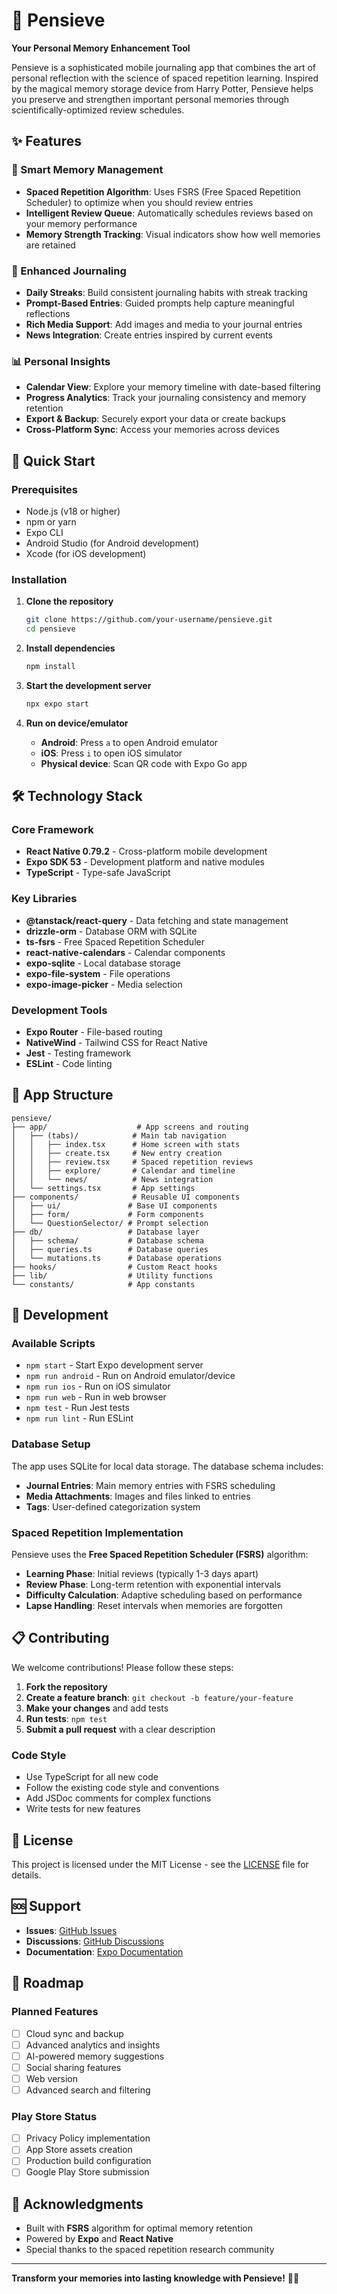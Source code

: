 # 🧠 Pensieve

**Your Personal Memory Enhancement Tool**

Pensieve is a sophisticated mobile journaling app that combines the art of personal reflection with the science of spaced repetition learning. Inspired by the magical memory storage device from Harry Potter, Pensieve helps you preserve and strengthen important personal memories through scientifically-optimized review schedules.

## ✨ Features

### 🔄 Smart Memory Management
- **Spaced Repetition Algorithm**: Uses FSRS (Free Spaced Repetition Scheduler) to optimize when you should review entries
- **Intelligent Review Queue**: Automatically schedules reviews based on your memory performance
- **Memory Strength Tracking**: Visual indicators show how well memories are retained

### 📝 Enhanced Journaling
- **Daily Streaks**: Build consistent journaling habits with streak tracking
- **Prompt-Based Entries**: Guided prompts help capture meaningful reflections
- **Rich Media Support**: Add images and media to your journal entries
- **News Integration**: Create entries inspired by current events

### 📊 Personal Insights
- **Calendar View**: Explore your memory timeline with date-based filtering
- **Progress Analytics**: Track your journaling consistency and memory retention
- **Export & Backup**: Securely export your data or create backups
- **Cross-Platform Sync**: Access your memories across devices

## 🚀 Quick Start

### Prerequisites
- Node.js (v18 or higher)
- npm or yarn
- Expo CLI
- Android Studio (for Android development)
- Xcode (for iOS development)

### Installation

1. **Clone the repository**
   ```bash
   git clone https://github.com/your-username/pensieve.git
   cd pensieve
   ```

2. **Install dependencies**
   ```bash
   npm install
   ```

3. **Start the development server**
   ```bash
   npx expo start
   ```

4. **Run on device/emulator**
   - **Android**: Press `a` to open Android emulator
   - **iOS**: Press `i` to open iOS simulator
   - **Physical device**: Scan QR code with Expo Go app

## 🛠 Technology Stack

### Core Framework
- **React Native 0.79.2** - Cross-platform mobile development
- **Expo SDK 53** - Development platform and native modules
- **TypeScript** - Type-safe JavaScript

### Key Libraries
- **@tanstack/react-query** - Data fetching and state management
- **drizzle-orm** - Database ORM with SQLite
- **ts-fsrs** - Free Spaced Repetition Scheduler
- **react-native-calendars** - Calendar components
- **expo-sqlite** - Local database storage
- **expo-file-system** - File operations
- **expo-image-picker** - Media selection

### Development Tools
- **Expo Router** - File-based routing
- **NativeWind** - Tailwind CSS for React Native
- **Jest** - Testing framework
- **ESLint** - Code linting

## 📱 App Structure

```
pensieve/
├── app/                    # App screens and routing
│   ├── (tabs)/            # Main tab navigation
│   │   ├── index.tsx      # Home screen with stats
│   │   ├── create.tsx     # New entry creation
│   │   ├── review.tsx     # Spaced repetition reviews
│   │   ├── explore/       # Calendar and timeline
│   │   └── news/          # News integration
│   └── settings.tsx       # App settings
├── components/            # Reusable UI components
│   ├── ui/               # Base UI components
│   ├── form/             # Form components
│   └── QuestionSelector/ # Prompt selection
├── db/                   # Database layer
│   ├── schema/           # Database schema
│   ├── queries.ts        # Database queries
│   └── mutations.ts      # Database operations
├── hooks/                # Custom React hooks
├── lib/                  # Utility functions
└── constants/            # App constants
```

## 🔧 Development

### Available Scripts

- `npm start` - Start Expo development server
- `npm run android` - Run on Android emulator/device
- `npm run ios` - Run on iOS simulator
- `npm run web` - Run in web browser
- `npm test` - Run Jest tests
- `npm run lint` - Run ESLint

### Database Setup

The app uses SQLite for local data storage. The database schema includes:

- **Journal Entries**: Main memory entries with FSRS scheduling
- **Media Attachments**: Images and files linked to entries
- **Tags**: User-defined categorization system

### Spaced Repetition Implementation

Pensieve uses the **Free Spaced Repetition Scheduler (FSRS)** algorithm:

- **Learning Phase**: Initial reviews (typically 1-3 days apart)
- **Review Phase**: Long-term retention with exponential intervals
- **Difficulty Calculation**: Adaptive scheduling based on performance
- **Lapse Handling**: Reset intervals when memories are forgotten

## 📋 Contributing

We welcome contributions! Please follow these steps:

1. **Fork the repository**
2. **Create a feature branch**: `git checkout -b feature/your-feature`
3. **Make your changes** and add tests
4. **Run tests**: `npm test`
5. **Submit a pull request** with a clear description

### Code Style
- Use TypeScript for all new code
- Follow the existing code style and conventions
- Add JSDoc comments for complex functions
- Write tests for new features

## 📄 License

This project is licensed under the MIT License - see the [LICENSE](LICENSE) file for details.

## 🆘 Support

- **Issues**: [GitHub Issues](https://github.com/your-username/pensieve/issues)
- **Discussions**: [GitHub Discussions](https://github.com/your-username/pensieve/discussions)
- **Documentation**: [Expo Documentation](https://docs.expo.dev/)

## 🔮 Roadmap

### Planned Features
- [ ] Cloud sync and backup
- [ ] Advanced analytics and insights
- [ ] AI-powered memory suggestions
- [ ] Social sharing features
- [ ] Web version
- [ ] Advanced search and filtering

### Play Store Status
- [ ] Privacy Policy implementation
- [ ] App Store assets creation
- [ ] Production build configuration
- [ ] Google Play Store submission

## 👥 Acknowledgments

- Built with **FSRS** algorithm for optimal memory retention
- Powered by **Expo** and **React Native**
- Special thanks to the spaced repetition research community

---

**Transform your memories into lasting knowledge with Pensieve!** 🧠✨
